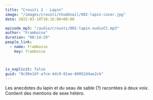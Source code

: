 ```yaml
---
title: "Crousti 2 - Lapin"
image: "/images/crousti/thumbnail/002-lapin-cover.jpg"
date: 2022-03-18T10:16:00+00:00

episode_mp3: "/audio/crousti/002-lapin-audioCC.mp3"
author: "Framboise"
duration: "00:14:29"
people_link: 
  - name: Framboise
    key: framboise



is_explicit: false
guid: "8c99e1df-a7ce-4dc9-81ae-60052d4ae2cb"
---
```


<PodcastHeader/>

Les anecdotes du lapin et du seau de sable (?) racontées à deux voix. Contient des mentions de sexe hétéro.
